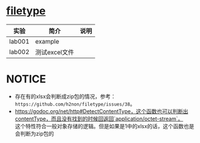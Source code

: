 # [filetype](https://github.com/h2non/filetype)

|实验|简介|说明|
|---|---|---|
|lab001|example| |
|lab002|测试excel文件||

# NOTICE
 - 存在有的xlsx会判断成zip包的情况，参考：`https://github.com/h2non/filetype/issues/38`。
 - https://godoc.org/net/http#DetectContentType，这个函数也可以判断出contentType，而且没有找到的时候回返回`application/octet-stream`。  
 这个特性符合一般对象存储的逻辑。但是如果是1中的xlsx的话，这个函数也是会判断为zip包的